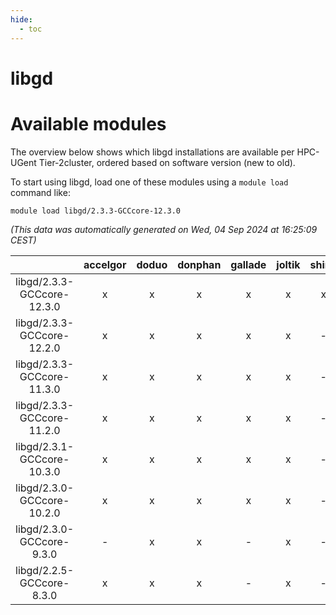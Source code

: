 ```yaml
---
hide:
  - toc
---
```


libgd
=====

# Available modules


The overview below shows which libgd installations are available per HPC-UGent Tier-2cluster, ordered based on software version (new to old).

To start using libgd, load one of these modules using a `module load` command like:

```shell
module load libgd/2.3.3-GCCcore-12.3.0
```

*(This data was automatically generated on Wed, 04 Sep 2024 at 16:25:09 CEST)*  

| |accelgor|doduo|donphan|gallade|joltik|shinx|skitty|
| :---: | :---: | :---: | :---: | :---: | :---: | :---: | :---: |
|libgd/2.3.3-GCCcore-12.3.0|x|x|x|x|x|x|x|
|libgd/2.3.3-GCCcore-12.2.0|x|x|x|x|x|-|x|
|libgd/2.3.3-GCCcore-11.3.0|x|x|x|x|x|-|x|
|libgd/2.3.3-GCCcore-11.2.0|x|x|x|x|x|-|x|
|libgd/2.3.1-GCCcore-10.3.0|x|x|x|x|x|-|x|
|libgd/2.3.0-GCCcore-10.2.0|x|x|x|x|x|-|x|
|libgd/2.3.0-GCCcore-9.3.0|-|x|x|-|x|-|x|
|libgd/2.2.5-GCCcore-8.3.0|x|x|x|-|x|-|x|
